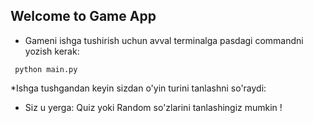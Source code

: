 ## Welcome to Game App
* Gameni ishga tushirish uchun avval terminalga pasdagi commandni yozish kerak:

```
 python main.py
```
*Ishga tushgandan keyin sizdan o'yin turini tanlashni so'raydi:

* Siz u yerga:  Quiz yoki Random so'zlarini tanlashingiz mumkin !
